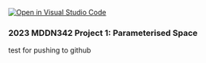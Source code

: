 [![Open in Visual Studio Code](https://classroom.github.com/assets/open-in-vscode-c66648af7eb3fe8bc4f294546bfd86ef473780cde1dea487d3c4ff354943c9ae.svg)](https://classroom.github.com/online_ide?assignment_repo_id=10301333&assignment_repo_type=AssignmentRepo)
### 2023 MDDN342 Project 1: Parameterised Space

test for pushing to github
